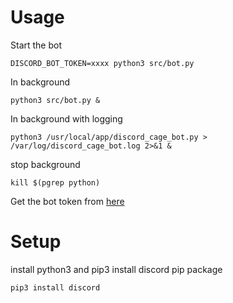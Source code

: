 # Usage
Start the bot
```
DISCORD_BOT_TOKEN=xxxx python3 src/bot.py
```

In background
```
python3 src/bot.py &
```

In background with logging
```
python3 /usr/local/app/discord_cage_bot.py > /var/log/discord_cage_bot.log 2>&1 &
```

stop background
```
kill $(pgrep python)
```

Get the bot token from [here](https://discord.com/developers/applications)

# Setup
install python3 and pip3
install discord pip package
```
pip3 install discord
```
